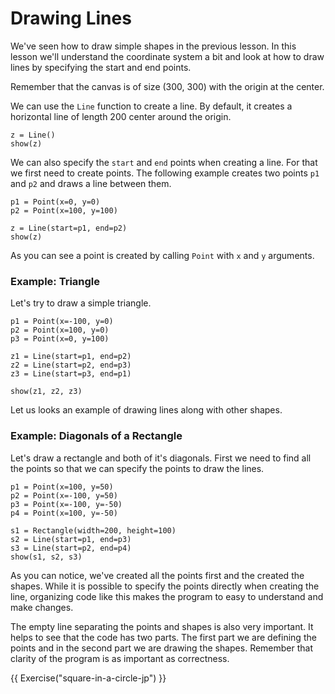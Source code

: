 # Drawing Lines

We've seen how to draw simple shapes in the previous lesson. In this lesson we'll understand the coordinate system a bit and look at how to draw lines by specifying the start and end points.

Remember that the canvas is of size (300, 300) with the origin at the center.

We can use the `Line` function to create a line. By default, it creates a horizontal line of length 200 center around the origin. 
```{.python .joy .example #circle-with-center}
z = Line()
show(z)
```

We can also specify the `start` and `end` points when creating a line. For that we first need to create points. The following example creates two points `p1` and `p2` and draws a line between them.

```{.python .joy .example #circle-with-center}
p1 = Point(x=0, y=0)
p2 = Point(x=100, y=100)

z = Line(start=p1, end=p2)
show(z)
```
As you can see a point is created by calling `Point` with `x` and `y` arguments.

### Example: Triangle

Let's try to draw a simple triangle.

```{.python .joy .example #circle-with-center}
p1 = Point(x=-100, y=0)
p2 = Point(x=100, y=0)
p3 = Point(x=0, y=100)

z1 = Line(start=p1, end=p2)
z2 = Line(start=p2, end=p3)
z3 = Line(start=p3, end=p1)

show(z1, z2, z3)
```

Let us looks an example of drawing lines along with other shapes.

### Example: Diagonals of a Rectangle

Let's draw a rectangle and both of it's diagonals. First we need to
find all the points so that we can specify the points to draw the lines.

```{python .joy .example #rect-diagonals}
p1 = Point(x=100, y=50)
p2 = Point(x=-100, y=50)
p3 = Point(x=-100, y=-50)
p4 = Point(x=100, y=-50)

s1 = Rectangle(width=200, height=100)
s2 = Line(start=p1, end=p3)
s3 = Line(start=p2, end=p4)
show(s1, s2, s3)
```

As you can notice, we've created all the points first and the created the
shapes. While it is possible to specify the points directly when creating
the line, organizing code like this makes the program to easy to understand
and make changes.

The empty line separating the points and shapes is also very important. It
helps to see that the code has two parts. The first part we are defining
the points and in the second part we are drawing the shapes. Remember
that clarity of the program is as important as correctness.

{{ Exercise("square-in-a-circle-jp") }}
